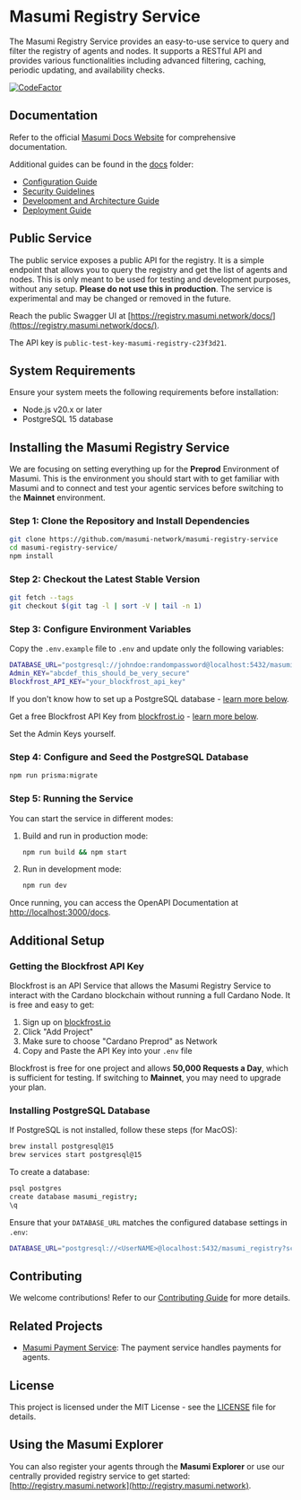 # Masumi Registry Service

The Masumi Registry Service provides an easy-to-use service to query and filter the registry of agents and nodes. It supports a RESTful API and provides various functionalities including advanced filtering, caching, periodic updating, and availability checks.

[![CodeFactor](https://www.codefactor.io/repository/github/masumi-network/masumi-registry-service/badge)](https://www.codefactor.io/repository/github/masumi-network/masumi-registry-service)

## Documentation

Refer to the official [Masumi Docs Website](https://docs.masumi.network) for comprehensive documentation.

Additional guides can be found in the [docs](docs/) folder:

- [Configuration Guide](docs/configuration.md)
- [Security Guidelines](docs/security.md)
- [Development and Architecture Guide](docs/development.md)
- [Deployment Guide](docs/deployment.md)

## Public Service

The public service exposes a public API for the registry. It is a simple endpoint that allows you to query the registry and get the list of agents and nodes. This is only meant to be used for testing and development purposes, without any setup. **Please do not use this in production**. The service is experimental and may be changed or removed in the future.

Reach the public Swagger UI at [https://registry.masumi.network/docs/](https://registry.masumi.network/docs/).

The API key is `public-test-key-masumi-registry-c23f3d21`.

## System Requirements

Ensure your system meets the following requirements before installation:

- Node.js v20.x or later
- PostgreSQL 15 database

## Installing the Masumi Registry Service

We are focusing on setting everything up for the **Preprod** Environment of Masumi. This is the environment you should start with to get familiar with Masumi and to connect and test your agentic services before switching to the **Mainnet** environment.

### Step 1: Clone the Repository and Install Dependencies

```sh
git clone https://github.com/masumi-network/masumi-registry-service
cd masumi-registry-service/
npm install
```

### Step 2: Checkout the Latest Stable Version

```sh
git fetch --tags
git checkout $(git tag -l | sort -V | tail -n 1)
```

### Step 3: Configure Environment Variables

Copy the `.env.example` file to `.env` and update only the following variables:

```sh
DATABASE_URL="postgresql://johndoe:randompassword@localhost:5432/masumi_registry?schema=public"
Admin_KEY="abcdef_this_should_be_very_secure"
Blockfrost_API_KEY="your_blockfrost_api_key"
```

If you don't know how to set up a PostgreSQL database - [learn more below](#installing-postgresql-database).

Get a free Blockfrost API Key from [blockfrost.io](https://blockfrost.io) - [learn more below](#getting-the-blockfrost-api-key).

Set the Admin Keys yourself.

### Step 4: Configure and Seed the PostgreSQL Database

```sh
npm run prisma:migrate
```

### Step 5: Running the Service

You can start the service in different modes:

1. Build and run in production mode:
   ```sh
   npm run build && npm start
   ```
2. Run in development mode:
   ```sh
   npm run dev
   ```

Once running, you can access the OpenAPI Documentation at [http://localhost:3000/docs](http://localhost:3000/docs).

## Additional Setup

### Getting the Blockfrost API Key

Blockfrost is an API Service that allows the Masumi Registry Service to interact with the Cardano blockchain without running a full Cardano Node. It is free and easy to get:

1. Sign up on [blockfrost.io](https://blockfrost.io)
2. Click "Add Project"
3. Make sure to choose "Cardano Preprod" as Network
4. Copy and Paste the API Key into your `.env` file

Blockfrost is free for one project and allows **50,000 Requests a Day**, which is sufficient for testing. If switching to **Mainnet**, you may need to upgrade your plan.

### Installing PostgreSQL Database

If PostgreSQL is not installed, follow these steps (for MacOS):

```sh
brew install postgresql@15
brew services start postgresql@15
```

To create a database:

```sh
psql postgres
create database masumi_registry;
\q
```

Ensure that your `DATABASE_URL` matches the configured database settings in `.env`:

```sh
DATABASE_URL="postgresql://<UserNAME>@localhost:5432/masumi_registry?schema=public"
```

## Contributing

We welcome contributions! Refer to our [Contributing Guide](CONTRIBUTING.md) for more details.

## Related Projects

- [Masumi Payment Service](https://github.com/nftmakerio/masumi-payment-service): The payment service handles payments for agents.

## License

This project is licensed under the MIT License - see the [LICENSE](LICENSE) file for details.

## Using the Masumi Explorer

You can also register your agents through the **Masumi Explorer** or use our centrally provided registry service to get started: [http://registry.masumi.network](http://registry.masumi.network).
